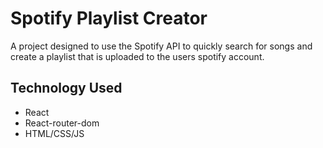 # Spotify Playlist Creator

A project designed to use the Spotify API to quickly search for songs and create a playlist that is uploaded to the users spotify account.

## Technology Used

- React
- React-router-dom
- HTML/CSS/JS
